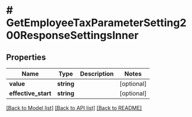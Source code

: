# # GetEmployeeTaxParameterSetting200ResponseSettingsInner

## Properties

Name | Type | Description | Notes
------------ | ------------- | ------------- | -------------
**value** | **string** |  | [optional]
**effective_start** | **string** |  | [optional]

[[Back to Model list]](../../README.md#models) [[Back to API list]](../../README.md#endpoints) [[Back to README]](../../README.md)
